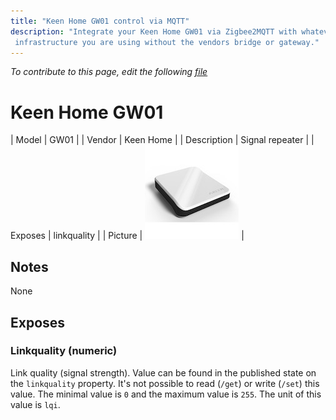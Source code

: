 ```yaml
---
title: "Keen Home GW01 control via MQTT"
description: "Integrate your Keen Home GW01 via Zigbee2MQTT with whatever smart home
 infrastructure you are using without the vendors bridge or gateway."
---
```


*To contribute to this page, edit the following
[file](https://github.com/Koenkk/zigbee2mqtt.io/blob/master/docs/devices/GW01.md)*

# Keen Home GW01

| Model | GW01  |
| Vendor  | Keen Home  |
| Description | Signal repeater |
| Exposes | linkquality |
| Picture | ![Keen Home GW01](../images/devices/GW01.jpg) |

## Notes

None


## Exposes

### Linkquality (numeric)
Link quality (signal strength).
Value can be found in the published state on the `linkquality` property.
It's not possible to read (`/get`) or write (`/set`) this value.
The minimal value is `0` and the maximum value is `255`.
The unit of this value is `lqi`.

